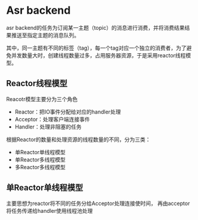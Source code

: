 # Asr backend
asr backend的任务为订阅某一主题（topic）的消息进行消费，并将消费结果结果推送至指定主题的消息队列。

其中，同一主题有不同的标签（tag），每一个tag对应一个独立的消费者，为了避免并发数量大时，创建线程数量过多，占用服务器资源，于是采用reactor线程模型。
## Reactor线程模型

Reacotr模型主要分为三个角色

* Reactor：把IO事件分配给对应的handler处理
* Acceptor：处理客户端连接事件 
* Handler：处理非阻塞的任务


根据Reactor的数量和处理资源的线程数量的不同，分为三类：

* 单Reactor单线程模型
* 单Reactor多线程模型
* 多Reactor多线程模型

## 单Reactor单线程模型
主要思想为reactor将不同的任务分给Acceptor处理连接使时间，
再由acceptor 将任务传递给handler使用线程池处理